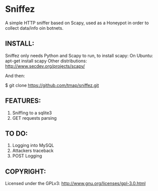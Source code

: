 Sniffez
=======

A simple HTTP sniffer based on Scapy, used as a Honeypot in order to collect data/info oin botnets.


INSTALL:
----------

Sniffez only needs Python and Scapy to run, to install scapy:
On Ubuntu: apt-get install scapy
Other distributions: http://www.secdev.org/projects/scapy/

And then:

$ git clone https://github.com/tmap/sniffez.git



FEATURES:
-----------
  
  1. Sniffing to a sqlite3
  2. GET requests parsing


TO DO:
-----------
  1. Logging into MySQL
  2. Attackers traceback
  3. POST Logging

COPYRIGHT:
-----------

Licensed under the GPLv3: http://www.gnu.org/licenses/gpl-3.0.html
